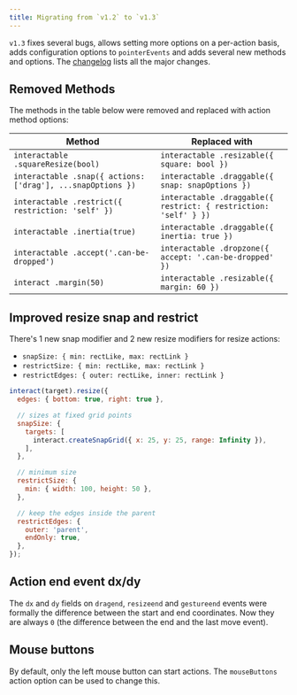```yaml
---
title: Migrating from `v1.2` to `v1.3`
---
```


`v1.3` fixes several bugs, allows setting more options on a per-action basis,
adds configuration options to `pointerEvents` and adds several new methods and
options. The [changelog][changelog-v1.3.0] lists all the major changes.

Removed Methods
---------------

The methods in the table below were removed and replaced with action method options:

| Method                                                      | Replaced with                                                    |
| ----------------------------------------------------------- | ---------------------------------------------------------------- |
| `interactable .squareResize(bool)`                          | `interactable .resizable({ square: bool })`                      |
| `interactable .snap({ actions: ['drag'], ...snapOptions })` | `interactable .draggable({ snap: snapOptions })`                 |
| `interactable .restrict({ restriction: 'self' })`           | `interactable .draggable({ restrict: { restriction: 'self' } })` |
| `interactable .inertia(true)`                               | `interactable .draggable({ inertia: true })`                     |
| `interactable .accept('.can-be-dropped')`                   | `interactable .dropzone({ accept: '.can-be-dropped' })`          |
| `interact .margin(50)`                                      | `interactable .resizable({ margin: 60 })`                        |

Improved resize snap and restrict
--------------------------

There's 1 new snap modifier and 2 new resize modifiers for resize actions:

 - `snapSize: { min: rectLike, max: rectLink }`
 - `restrictSize: { min: rectLike, max: rectLink }`
 - `restrictEdges: { outer: rectLike, inner: rectLink }`

```js
interact(target).resize({
  edges: { bottom: true, right: true },

  // sizes at fixed grid points
  snapSize: {
    targets: [
      interact.createSnapGrid({ x: 25, y: 25, range: Infinity }),
    ],
  },

  // minimum size
  restrictSize: {
    min: { width: 100, height: 50 },
  },

  // keep the edges inside the parent
  restrictEdges: {
    outer: 'parent',
    endOnly: true,
  },
});
```

Action end event dx/dy
----------------------

The `dx` and `dy` fields on `dragend`, `resizeend` and `gestureend` events were
formally the difference between the start and end coordinates. Now they are
always `0` (the difference between the end and the last move event).

Mouse buttons
-------------

By default, only the left mouse button can start actions. The `mouseButtons`
action option can be used to change this.

[changelog-v1.3.0]: https://github.com/taye/interact.js/blob/master/CHANGELOG.md#v130
